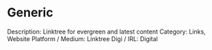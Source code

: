 # Generic

Description: Linktree for evergreen and latest content
Category: Links, Website
Platform / Medium: Linktree
Digi / IRL: Digital